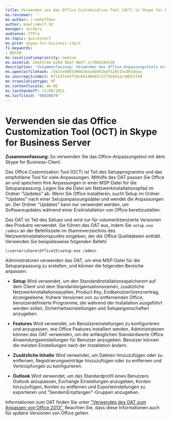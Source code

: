 ```yaml
---
title: Verwenden sie das Office Customization Tool (OCT) in Skype for Business Server
ms.reviewer: ''
ms.author: v-mahoffman
author: HowlinWolf-92
manager: serdars
audience: ITPro
ms.topic: quickstart
ms.prod: skype-for-business-itpro
f1.keywords:
- NOCSH
ms.localizationpriority: medium
ms.assetid: 26647cb6-ba84-4ba7-8b6f-2cf86818e530
description: 'Zusammenfassung: Verwenden des Office-Anpassungstools mit dem Skype for Business-Client.'
ms.openlocfilehash: c561fe9865d06b26ea46981bdf528515a465deea
ms.sourcegitcommit: 67324fe43f50c8414bb65c52f5b561ac30b52748
ms.translationtype: MT
ms.contentlocale: de-DE
ms.lasthandoff: 11/08/2021
ms.locfileid: "60830679"
---
```

# <a name="use-the-office-customization-tool-oct-in-skype-for-business-server"></a>Verwenden sie das Office Customization Tool (OCT) in Skype for Business Server
 
**Zusammenfassung:** So verwenden Sie das Office-Anpassungstool mit dem Skype for Business-Client.
  
Das Office Customization Tool (OCT) ist Teil des Setupprogramms und das empfohlene Tool für viele Anpassungen. Mithilfe des OAT passen Sie Office an und speichern Ihre Anpassungen in einer MSP-Datei für die Setupanpassung. Legen Sie die Datei am Netzwerkinstallationspfad im Ordner "Updates" ab. Wenn Sie Office installieren, sucht Setup im Ordner "Updates" nach einer Setupanpassungsdatei und wendet die Anpassungen an. Der Ordner "Updates" kann nur verwendet werden, um Softwareupdates während einer Erstinstallation von Office bereitzustellen.
  
Das OAT ist Teil des Setups und wird nur für volumenlizenzierte Versionen des Produkts verwendet. Sie führen das OAT aus, indem Sie `setup.exe /admin` an der Befehlszeile im Stammverzeichnis des Netzwerkinstallationspunkts eingeben, der die Office Quelldateien enthält. Verwenden Sie beispielsweise folgenden Befehl:
  
 ```console
\\server\share\Office15\setup.exe /admin
```
  
Administratoren verwenden das OAT, um eine MSP-Datei für die Setupanpassung zu erstellen, und können die folgenden Bereiche anpassen:
  
- **Setup** Wird verwendet, um den Standardinstallationsspeicherort auf dem Client und dem Standardorganisationsnamen, zusätzliche Netzwerkinstallationsquellen, Product Key, Endbenutzerlizenzvertrag, Anzeigeebene, frühere Versionen von zu entfernenden Office, benutzerdefinierte Programme, die während der Installation ausgeführt werden sollen, Sicherheitseinstellungen und Setupeigenschaften anzugeben.
    
- **Features** Wird verwendet, um Benutzereinstellungen zu konfigurieren und anzupassen, wie Office Features installiert werden. Administratoren können das OAT verwenden, um die anfänglichen Standardwerte Office Anwendungseinstellungen für Benutzer anzugeben. Benutzer können die meisten Einstellungen nach der Installation ändern.
    
- **Zusätzliche Inhalte** Wird verwendet, um Dateien hinzuzufügen oder zu entfernen, Registrierungseinträge hinzuzufügen oder zu entfernen und Verknüpfungen zu konfigurieren.
    
- **Outlook** Wird verwendet, um das Standardprofil eines Benutzers Outlook anzupassen, Exchange Einstellungen anzugeben, Konten hinzuzufügen, Konten zu entfernen und Exporteinstellungen zu exportieren und "Senden\Empfangen"-Gruppen anzugeben.
    
Informationen zum OAT finden Sie unter ["Verwenden des OAT zum Anpassen von Office 2013".](/previous-versions/office/office-2013-resource-kit/cc179132(v=office.15)) Beachten Sie, dass diese Informationen auch für spätere Versionen von Office gelten.
